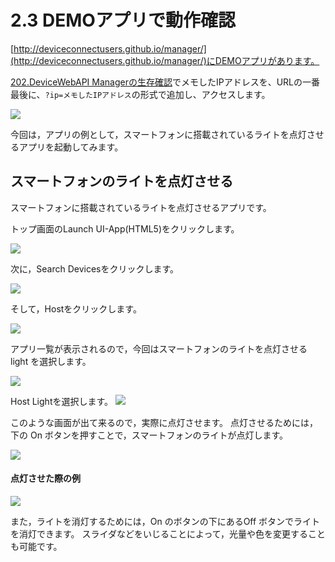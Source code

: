 # 2.3 DEMOアプリで動作確認


[http://deviceconnectusers.github.io/manager/](http://deviceconnectusers.github.io/manager/)にDEMOアプリがあります。

[202.DeviceWebAPI Managerの生存確認](202_available.md)でメモしたIPアドレスを、URLの一番最後に、`?ip=メモしたIPアドレス`の形式で追加し、アクセスします。

![](./img/webapp001.png)

今回は，アプリの例として，スマートフォンに搭載されているライトを点灯させるアプリを起動してみます。

## スマートフォンのライトを点灯させる
スマートフォンに搭載されているライトを点灯させるアプリです。

トップ画面のLaunch UI-App(HTML5)をクリックします。

![](./img/light01.png)

次に，Search Devicesをクリックします。

![](./img/light02.png)

そして，Hostをクリックします。

![](./img/light03.png)

アプリ一覧が表示されるので，今回はスマートフォンのライトを点灯させる light を選択します。

![](./img/light04.png)

Host Lightを選択します。
![](./img/light05.png)

このような画面が出て来るので，実際に点灯させます。
点灯させるためには，下の On ボタンを押すことで，スマートフォンのライトが点灯します。

![](./img/light06.png)

#### 点灯させた際の例

![](./img/light07.png)

また，ライトを消灯するためには，On のボタンの下にあるOff ボタンでライトを消灯できます。 スライダなどをいじることによって，光量や色を変更することも可能です。
